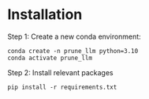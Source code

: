 # Installation  
Step 1: Create a new conda environment:
```
conda create -n prune_llm python=3.10
conda activate prune_llm
```
Step 2: Install relevant packages
```
pip install -r requirements.txt
```